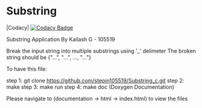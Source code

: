 # Substring
|Codacy|
[![Codacy Badge](https://api.codacy.com/project/badge/Grade/18d8c5eb4a954506aff26f4caefc458d)](https://app.codacy.com/manual/stepin105519/Substring_c?utm_source=github.com&utm_medium=referral&utm_content=stepin105519/Substring_c&utm_campaign=Badge_Grade_Dashboard)

Substring Application By Kailash G - 105519

Break the input string into multiple substrings using '_' delimeter
The broken string should be {"...", "...", ..., "..."} 

To have this file:

step 1: git clone https://github.com/stepin105519/Substring_c.git 
step 2:  make
step 3: make run
step 4: make doc (Doxygen Documentation)

Please navigate to (documentation -> html -> index.html) to view the files  



